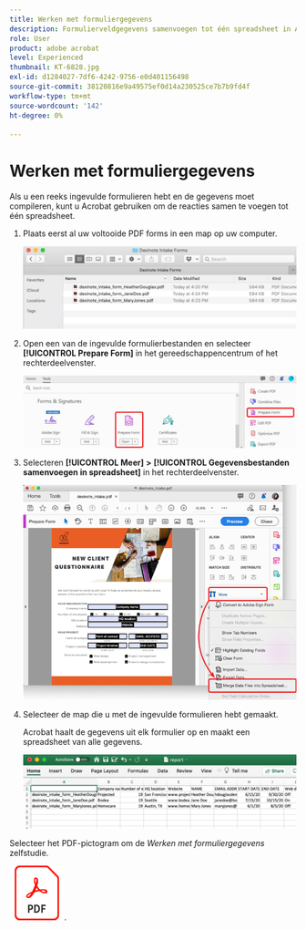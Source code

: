 ```yaml
---
title: Werken met formuliergegevens
description: Formulierveldgegevens samenvoegen tot één spreadsheet in Acrobat DC
role: User
product: adobe acrobat
level: Experienced
thumbnail: KT-6828.jpg
exl-id: d1284027-7df6-4242-9756-e0d401156498
source-git-commit: 38120816e9a49575ef0d14a230525ce7b7b9fd4f
workflow-type: tm+mt
source-wordcount: '142'
ht-degree: 0%

---
```


# Werken met formuliergegevens

Als u een reeks ingevulde formulieren hebt en de gegevens moet compileren, kunt u Acrobat gebruiken om de reacties samen te voegen tot één spreadsheet.

1. Plaats eerst al uw voltooide PDF forms in een map op uw computer.

   ![Formuliergegevens Stap 1](../assets/FormData_1.png)

1. Open een van de ingevulde formulierbestanden en selecteer **[!UICONTROL Prepare Form]** in het gereedschappencentrum of het rechterdeelvenster.

   ![Formuliergegevens Stap 2](../assets/FormData_2.png)

1. Selecteren **[!UICONTROL Meer]** **>** **[!UICONTROL Gegevensbestanden samenvoegen in spreadsheet]** in het rechterdeelvenster.

   ![Formuliergegevens Stap 3](../assets/FormData_3.png)

1. Selecteer de map die u met de ingevulde formulieren hebt gemaakt.

   Acrobat haalt de gegevens uit elk formulier op en maakt een spreadsheet van alle gegevens.

   ![Formuliergegevens Stap 4](../assets/FormData_4.png)


Selecteer het PDF-pictogram om de *Werken met formuliergegevens* zelfstudie.

[![Zelfstudie Werken met formuliergegevens downloaden](../assets/acrobat_PDF_96.png)](../assets/AcrobatDCFormData.pdf).
